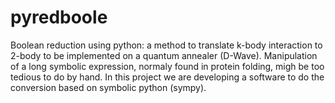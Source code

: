 # pyredboole
Boolean reduction using python: a method to translate k-body interaction to 2-body to be implemented on a quantum annealer (D-Wave). 
Manipulation of a long symbolic expression, normaly found in protein folding, migh be too tedious to do by hand. In this project we are developing a software to do the conversion based on symbolic python (sympy). 
